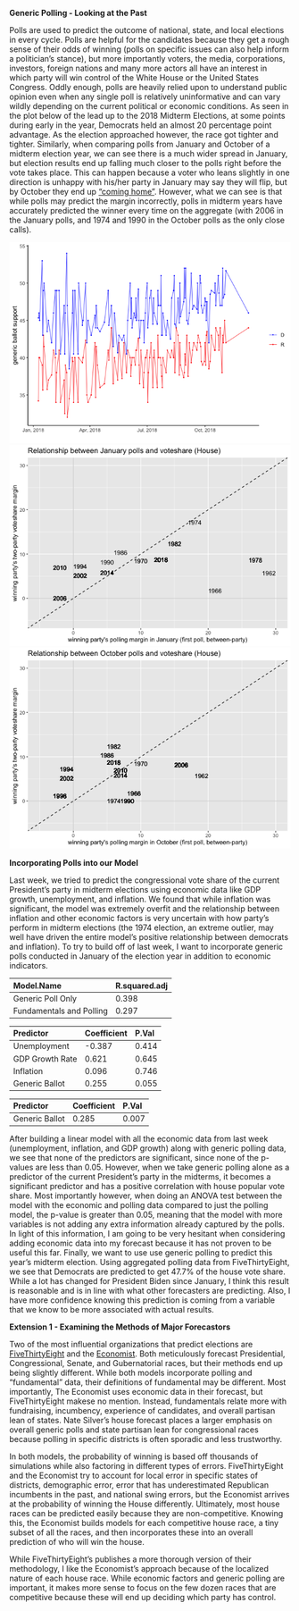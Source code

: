**Generic Polling - Looking at the Past**

Polls are used to predict the outcome of national, state, and local
elections in every cycle. Polls are helpful for the candidates because
they get a rough sense of their odds of winning (polls on specific
issues can also help inform a politician’s stance), but more importantly
voters, the media, corporations, investors, foreign nations and many
more actors all have an interest in which party will win control of the
White House or the United States Congress. Oddly enough, polls are
heavily relied upon to understand public opinion even when any single
poll is relatively uninformative and can vary wildly depending on the
current political or economic conditions. As seen in the plot below of
the lead up to the 2018 Midterm Elections, at some points during early
in the year, Democrats held an almost 20 percentage point advantage. As
the election approached however, the race got tighter and tighter.
Similarly, when comparing polls from January and October of a midterm
election year, we can see there is a much wider spread in January, but
election results end up falling much closer to the polls right before
the vote takes place. This can happen because a voter who leans slightly
in one direction is unhappy with his/her party in January may say they
will flip, but by October they end up [“coming
home”](https://www.nytimes.com/2014/04/23/upshot/the-myth-of-swing-voters-in-midterm-elections.html).
However, what we can see is that while polls may predict the margin
incorrectly, polls in midterm years have accurately predicted the winner
every time on the aggregate (with 2006 in the January polls, and 1974
and 1990 in the October polls as the only close calls).

![](week3_files/figure-markdown_github/unnamed-chunk-6-1.png)![](week3_files/figure-markdown_github/unnamed-chunk-6-2.png)![](week3_files/figure-markdown_github/unnamed-chunk-6-3.png)

**Incorporating Polls into our Model**

Last week, we tried to predict the congressional vote share of the
current President’s party in midterm elections using economic data like
GDP growth, unemployment, and inflation. We found that while inflation
was significant, the model was extremely overfit and the relationship
between inflation and other economic factors is very uncertain with how
party’s perform in midterm elections (the 1974 election, an extreme
outlier, may well have driven the entire model’s positive relationship
between democrats and inflation). To try to build off of last week, I
want to incorporate generic polls conducted in January of the election
year in addition to economic indicators.

| Model.Name               | R.squared.adj |
|:-------------------------|:--------------|
| Generic Poll Only        | 0.398         |
| Fundamentals and Polling | 0.297         |

| Predictor       | Coefficient | P.Val |
|:----------------|:------------|:------|
| Unemployment    | -0.387      | 0.414 |
| GDP Growth Rate | 0.621       | 0.645 |
| Inflation       | 0.096       | 0.746 |
| Generic Ballot  | 0.255       | 0.055 |

| Predictor      | Coefficient | P.Val |
|:---------------|:------------|:------|
| Generic Ballot | 0.285       | 0.007 |

After building a linear model with all the economic data from last week
(unemployment, inflation, and GDP growth) along with generic polling
data, we see that none of the predictors are significant, since none of
the p-values are less than 0.05. However, when we take generic polling
alone as a predictor of the current President’s party in the midterms,
it becomes a significant predictor and has a positive correlation with
house popular vote share. Most importantly however, when doing an ANOVA
test between the model with the economic and polling data compared to
just the polling model, the p-value is greater than 0.05, meaning that
the model with more variables is not adding any extra information
already captured by the polls. In light of this information, I am going
to be very hesitant when considering adding economic data into my
forecast because it has not proven to be useful this far. Finally, we
want to use use generic polling to predict this year’s midterm election.
Using aggregated polling data from FiveThirtyEight, we see that
Democrats are predicted to get 47.7% of the house vote share. While a
lot has changed for President Biden since January, I think this result
is reasonable and is in line with what other forecasters are predicting.
Also, I have more confidence knowing this prediction is coming from a
variable that we know to be more associated with actual results.

**Extension 1 - Examining the Methods of Major Forecastors**

Two of the most influential organizations that predict elections are
[FiveThirtyEight](https://fivethirtyeight.com/methodology/how-fivethirtyeights-house-and-senate-models-work/)
and the
[Economist](https://projects.economist.com/us-2020-forecast/house). Both
meticulously forecast Presidential, Congressional, Senate, and
Gubernatorial races, but their methods end up being slightly different.
While both models incorporate polling and “fundamental” data, their
definitions of fundamental may be different. Most importantly, The
Economist uses economic data in their forecast, but FiveThirtyEight
makese no mention. Instead, fundamentals relate more with fundraising,
incumbency, experience of candidates, and overall partisan lean of
states. Nate Silver’s house forecast places a larger emphasis on overall
generic polls and state partisan lean for congressional races because
polling in specific districts is often sporadic and less trustworthy.

In both models, the probability of winning is based off thousands of
simulations while also factoring in different types of errors.
FiveThirtyEight and the Economist try to account for local error in
specific states of districts, demographic error, error that has
underestimated Republican incumbents in the past, and national swing
errors, but the Economist arrives at the probability of winning the
House differently. Ultimately, most house races can be predicted easily
because they are non-competitive. Knowing this, the Economist builds
models for each competitive house race, a tiny subset of all the races,
and then incorporates these into an overall prediction of who will win
the house.

While FiveThirtyEight’s publishes a more thorough version of their
methodology, I like the Economist’s approach because of the localized
nature of each house race. While economic factors and generic polling
are important, it makes more sense to focus on the few dozen races that
are competitive because these will end up deciding which party has
control.
